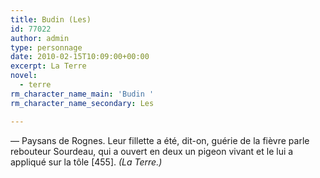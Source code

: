 ```yaml
---
title: Budin (Les)
id: 77022
author: admin
type: personnage
date: 2010-02-15T10:09:00+00:00
excerpt: La Terre
novel:
  - terre
rm_character_name_main: 'Budin '
rm_character_name_secondary: Les

---
```

— Paysans de Rognes. Leur fillette a été, dit-on, guérie de la fièvre parle rebouteur Sourdeau, qui a ouvert en deux un pigeon vivant et le lui a appliqué sur la tôle [455]. _(La Terre.)_